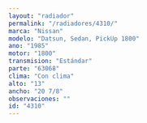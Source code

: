 ```yaml
---
layout: "radiador"
permalink: "/radiadores/4310/"
marca: "Nissan"
modelo: "Datsun, Sedan, PickUp 1800"
ano: "1985"
motor: "1800"
transmision: "Estándar"
parte: "63068"
clima: "Con clima"
alto: "13"
ancho: "20 7/8"
observaciones: ""
id: "4310"
---
```


